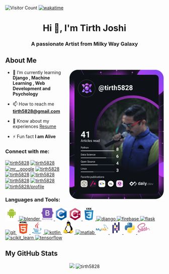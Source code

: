 ![Visitor Count](https://komarev.com/ghpvc/?username=tirth5828)
[![wakatime](https://wakatime.com/badge/user/0c0aa721-8ca9-4a7e-8aa4-1b89fa243eed.svg)](https://wakatime.com/@0c0aa721-8ca9-4a7e-8aa4-1b89fa243eed) 


<h1 align="center">Hi 👋, I'm Tirth Joshi</h1>
<h3 align="center">A passionate Artist from Milky Way Galaxy</h3>



<h2> About Me </h2>

<a href="https://app.daily.dev/tirth5828"><img src="https://github.com/tirth5828/tirth5828/blob/main/devcard.png" align="right" width="300" alt="Tirth Joshi's Dev Card"/></a>


- 🌱 I’m currently learning **Django , Machine Learning , Web Development and Psychology**

- 📫 How to reach me **tirth5828@gmail.com**

- 📄 Know about my experiences [Resume](https://drive.google.com/file/d/1P5FwrIOW29d5cKhM_RB0Vics5P3cDuRG/view)

- ⚡ Fun fact **I am Alive**


<h3 align="left">Connect with me:</h3>
<p align="left">
<a href="https://linkedin.com/in/tirth5828" target="blank"><img align="center" src="https://raw.githubusercontent.com/rahuldkjain/github-profile-readme-generator/master/src/images/icons/Social/linked-in-alt.svg" alt="tirth5828" height="30" width="40" /></a>
<a href="https://kaggle.com/tirth5828" target="blank"><img align="center" src="https://raw.githubusercontent.com/rahuldkjain/github-profile-readme-generator/master/src/images/icons/Social/kaggle.svg" alt="tirth5828" height="30" width="40" /></a>
<a href="https://instagram.com/mr__google" target="blank"><img align="center" src="https://raw.githubusercontent.com/rahuldkjain/github-profile-readme-generator/master/src/images/icons/Social/instagram.svg" alt="mr__google" height="30" width="40" /></a>
<a href="https://www.codechef.com/users/tirth5828" target="blank"><img align="center" src="https://cdn.jsdelivr.net/npm/simple-icons@3.1.0/icons/codechef.svg" alt="tirth5828" height="30" width="40" /></a>
<a href="https://www.hackerrank.com/tirth5828" target="blank"><img align="center" src="https://raw.githubusercontent.com/rahuldkjain/github-profile-readme-generator/master/src/images/icons/Social/hackerrank.svg" alt="tirth5828" height="30" width="40" /></a>
<a href="https://codeforces.com/profile/tirth5828" target="blank"><img align="center" src="https://raw.githubusercontent.com/rahuldkjain/github-profile-readme-generator/master/src/images/icons/Social/codeforces.svg" alt="tirth5828" height="30" width="40" /></a>
<a href="https://www.leetcode.com/tirth5828" target="blank"><img align="center" src="https://raw.githubusercontent.com/rahuldkjain/github-profile-readme-generator/master/src/images/icons/Social/leet-code.svg" alt="tirth5828" height="30" width="40" /></a>
<a href="https://www.hackerearth.com/tirth5828" target="blank"><img align="center" src="https://raw.githubusercontent.com/rahuldkjain/github-profile-readme-generator/master/src/images/icons/Social/hackerearth.svg" alt="tirth5828" height="30" width="40" /></a>
<a href="https://auth.geeksforgeeks.org/user/tirth5828/profile" target="blank"><img align="center" src="https://raw.githubusercontent.com/rahuldkjain/github-profile-readme-generator/master/src/images/icons/Social/geeks-for-geeks.svg" alt="tirth5828/profile" height="30" width="40" /></a>
</p>

<h3 align="left">Languages and Tools:</h3>
<p align="left"> <a href="https://developer.android.com" target="_blank" rel="noreferrer"> <img src="https://raw.githubusercontent.com/devicons/devicon/master/icons/android/android-original-wordmark.svg" alt="android" width="40" height="40"/> </a> <a href="https://www.blender.org/" target="_blank" rel="noreferrer"> <img src="https://download.blender.org/branding/community/blender_community_badge_white.svg" alt="blender" width="40" height="40"/> </a> <a href="https://getbootstrap.com" target="_blank" rel="noreferrer"> <img src="https://raw.githubusercontent.com/devicons/devicon/master/icons/bootstrap/bootstrap-plain-wordmark.svg" alt="bootstrap" width="40" height="40"/> </a> <a href="https://www.cprogramming.com/" target="_blank" rel="noreferrer"> <img src="https://raw.githubusercontent.com/devicons/devicon/master/icons/c/c-original.svg" alt="c" width="40" height="40"/> </a> <a href="https://www.w3schools.com/cpp/" target="_blank" rel="noreferrer"> <img src="https://raw.githubusercontent.com/devicons/devicon/master/icons/cplusplus/cplusplus-original.svg" alt="cplusplus" width="40" height="40"/> </a> <a href="https://www.w3schools.com/css/" target="_blank" rel="noreferrer"> <img src="https://raw.githubusercontent.com/devicons/devicon/master/icons/css3/css3-original-wordmark.svg" alt="css3" width="40" height="40"/> </a> <a href="https://www.djangoproject.com/" target="_blank" rel="noreferrer"> <img src="https://github.com/rahuldkjain/github-profile-readme-generator/blob/master/src/images/icons/Framework/django.svg" alt="django" width="40" height="40"/> </a> <a href="https://firebase.google.com/" target="_blank" rel="noreferrer"> <img src="https://www.vectorlogo.zone/logos/firebase/firebase-icon.svg" alt="firebase" width="40" height="40"/> </a> <a href="https://flask.palletsprojects.com/" target="_blank" rel="noreferrer"> <img src="https://www.vectorlogo.zone/logos/pocoo_flask/pocoo_flask-icon.svg" alt="flask" width="40" height="40"/> </a> <a href="https://git-scm.com/" target="_blank" rel="noreferrer"> <img src="https://www.vectorlogo.zone/logos/git-scm/git-scm-icon.svg" alt="git" width="40" height="40"/> </a> <a href="https://www.w3.org/html/" target="_blank" rel="noreferrer"> <img src="https://raw.githubusercontent.com/devicons/devicon/master/icons/html5/html5-original-wordmark.svg" alt="html5" width="40" height="40"/> </a> <a href="https://www.java.com" target="_blank" rel="noreferrer"> <img src="https://raw.githubusercontent.com/devicons/devicon/master/icons/java/java-original.svg" alt="java" width="40" height="40"/> </a> <a href="https://kotlinlang.org" target="_blank" rel="noreferrer"> <img src="https://www.vectorlogo.zone/logos/kotlinlang/kotlinlang-icon.svg" alt="kotlin" width="40" height="40"/> </a> <a href="https://www.linux.org/" target="_blank" rel="noreferrer"> <img src="https://raw.githubusercontent.com/devicons/devicon/master/icons/linux/linux-original.svg" alt="linux" width="40" height="40"/> </a> <a href="https://www.mathworks.com/" target="_blank" rel="noreferrer"> <img src="https://upload.wikimedia.org/wikipedia/commons/2/21/Matlab_Logo.png" alt="matlab" width="40" height="40"/> </a> <a href="https://www.mysql.com/" target="_blank" rel="noreferrer"> <img src="https://raw.githubusercontent.com/devicons/devicon/master/icons/mysql/mysql-original-wordmark.svg" alt="mysql" width="40" height="40"/> </a> <a href="https://pandas.pydata.org/" target="_blank" rel="noreferrer"> <img src="https://raw.githubusercontent.com/devicons/devicon/2ae2a900d2f041da66e950e4d48052658d850630/icons/pandas/pandas-original.svg" alt="pandas" width="40" height="40"/> </a> <a href="https://www.python.org" target="_blank" rel="noreferrer"> <img src="https://raw.githubusercontent.com/devicons/devicon/master/icons/python/python-original.svg" alt="python" width="40" height="40"/> </a> <a href="https://sass-lang.com" target="_blank" rel="noreferrer"> <img src="https://raw.githubusercontent.com/devicons/devicon/master/icons/sass/sass-original.svg" alt="sass" width="40" height="40"/> </a> <a href="https://scikit-learn.org/" target="_blank" rel="noreferrer"> <img src="https://upload.wikimedia.org/wikipedia/commons/0/05/Scikit_learn_logo_small.svg" alt="scikit_learn" width="40" height="40"/> </a> <a href="https://www.tensorflow.org" target="_blank" rel="noreferrer"> <img src="https://www.vectorlogo.zone/logos/tensorflow/tensorflow-icon.svg" alt="tensorflow" width="40" height="40"/> </a> </p>




<h2> My GitHub Stats </h2>
<p align="center">
  <img src = "https://github-readme-stats.vercel.app/api?username=tirth5828&show_icons=true&theme=dark&hide_border=true" height = 160>
  <img src="https://github-readme-stats.vercel.app/api/top-langs?username=tirth5828&show_icons=true&locale=en&layout=compact&theme=dark" alt="tirth5828"  height = 160>
 </p>
 
 

